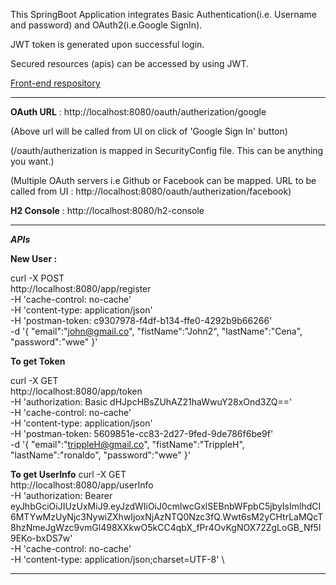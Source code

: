
This SpringBoot Application integrates Basic Authentication(i.e. Username and password)
 and OAuth2(i.e.Google SignIn).
 
JWT token is generated upon successful login. 

Secured resources (apis) can be accessed by using JWT. 

[Front-end respository](https://github.com/pratsonii/AngularBasicAndOAuth2)

----------

**OAuth URL** : http://localhost:8080/oauth/autherization/google

(Above url will be called from UI on click of 'Google Sign In' button)

(/oauth/autherization is mapped in SecurityConfig file. This can be anything you want.)

(Multiple OAuth servers i.e Github or Facebook can be mapped. URL to be called from UI : http://localhost:8080/oauth/autherization/facebook)


**H2 Console** : http://localhost:8080/h2-console

-----------

**_APIs_**

**New User :**

curl -X POST \
  http://localhost:8080/app/register \
  -H 'cache-control: no-cache' \
  -H 'content-type: application/json' \
  -H 'postman-token: c9307978-f4df-b134-ffe0-4292b9b66266' \
  -d '{
	"email":"john@gmail.co",
	"fistName":"John2",
	"lastName":"Cena",
	"password":"wwe"
}'

**To get Token**

curl -X GET \
  http://localhost:8080/app/token \
  -H 'authorization: Basic dHJpcHBsZUhAZ21haWwuY28xOnd3ZQ==' \
  -H 'cache-control: no-cache' \
  -H 'content-type: application/json' \
  -H 'postman-token: 5609851e-cc83-2d27-9fed-9de786f6be9f' \
  -d '{
	"email":"trippleH@gmail.co",
	"fistName":"TrippleH",
	"lastName":"ronaldo",
	"password":"wwe"
}'

**To get UserInfo**
curl -X GET \
  http://localhost:8080/app/userInfo \
  -H 'authorization: Bearer eyJhbGciOiJIUzUxMiJ9.eyJzdWIiOiJ0cmlwcGxlSEBnbWFpbC5jbyIsImlhdCI6MTYwMzUyNjc3NywiZXhwIjoxNjAzNTQ0Nzc3fQ.Wwt6sM2yCHtrLaMQcT8hzNmeJgWzc9vmGl498XXkwO5kCC4qbX_fPr4OvKgNOX72ZgLoGB_Nf5l9EKo-bxDS7w' \
  -H 'cache-control: no-cache' \
  -H 'content-type: application/json;charset=UTF-8' \ 
  
-----------------
